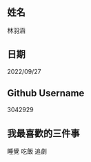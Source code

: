 姓名
----
林羽涵

日期
----
2022/09/27

Github Username
---------------
3042929

我最喜歡的三件事
---------------
睡覺 吃飯 追劇